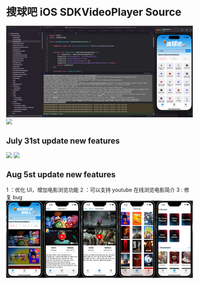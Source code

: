 # 搜球吧 iOS SDKVideoPlayer Source
![](ScreenShots/Snipaste_2024-07-25_11-38-18.png)
![](ScreenShots/combined_image.png)

## July 31st update new features
![](ScreenShots/combined_image07-31_15-54.png)
![](ScreenShots/combined_image07-31_15-53.png)

## Aug 5st update new features
1 ：优化 UI，增加电影浏览功能
2 ：可以支持 youtube 在线浏览电影简介
3 : 修复 bug
![](ScreenShots/combined_image08-05_19-00.jpeg)
